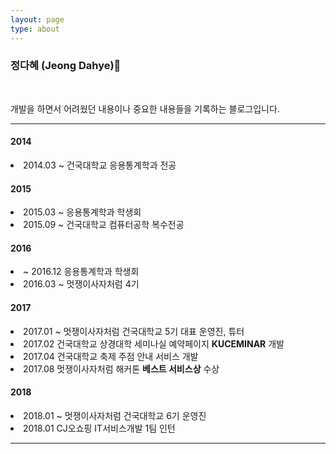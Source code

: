 ```yaml
---
layout: page
type: about
---
```


<h3>정다혜 (Jeong Dahye)🦁</h3>

<br>

<p>개발을 하면서 어려웠던 내용이나 중요한 내용들을 기록하는 블로그입니다.</p>
<hr>
<div>
	<h4>2014</h4>
	<li>2014.03 ~ 건국대학교 응용통계학과 전공</li>
	<h4>2015</h4>
	<li>2015.03 ~ 응용통계학과 학생회</li>
	<li>2015.09 ~ 건국대학교 컴퓨터공학 복수전공</li>
	<h4>2016</h4>
	<li>~ 2016.12  응용통계학과 학생회</li>
	<li>2016.03 ~ 멋쟁이사자처럼 4기</li>
	<h4>2017</h4>
	<li>2017.01 ~ 멋쟁이사자처럼 건국대학교 5기 대표 운영진, 튜터</li>
	<li>2017.02 건국대학교 상경대학 세미나실 예약페이지 <b>KUCEMINAR</b> 개발</li>
	<li>2017.04 건국대학교 축제 주점 안내 서비스 개발</li>
	<li>2017.08 멋쟁이사자처럼 해커톤 <b>베스트 서비스상</b> 수상</li>
	<h4>2018</h4>
	<li>2018.01 ~ 멋쟁이사자처럼 건국대학교 6기 운영진</li>
	<li>2018.01 CJ오쇼핑 IT서비스개발 1팀 인턴</li>
	<hr>
</div>